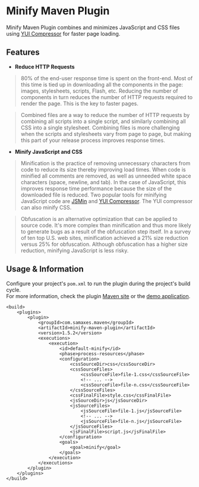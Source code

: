 # Minify Maven Plugin

Minify Maven Plugin combines and minimizes JavaScript and CSS files using [YUI Compressor](http://developer.yahoo.com/yui/compressor/) for faster page loading.

## Features

* **Reduce HTTP Requests**

> 80% of the end-user response time is spent on the front-end. Most of this time is tied up in downloading all the components in the page: images, stylesheets, scripts, Flash, etc. Reducing the number of components in turn reduces the number of HTTP requests required to render the page. This is the key to faster pages.

> Combined files are a way to reduce the number of HTTP requests by combining all scripts into a single script, and similarly combining all CSS into a single stylesheet. Combining files is more challenging when the scripts and stylesheets vary from page to page, but making this part of your release process improves response times.

* **Minify JavaScript and CSS**

> Minification is the practice of removing unnecessary characters from code to reduce its size thereby improving load times. When code is minified all comments are removed, as well as unneeded white space characters (space, newline, and tab). In the case of JavaScript, this improves response time performance because the size of the downloaded file is reduced. Two popular tools for minifying JavaScript code are [JSMin](http://crockford.com/javascript/jsmin) and [YUI Compressor](http://developer.yahoo.com/yui/compressor/). The YUI compressor can also minify CSS.

> Obfuscation is an alternative optimization that can be applied to source code. It's more complex than minification and thus more likely to generate bugs as a result of the obfuscation step itself. In a survey of ten top U.S. web sites, minification achieved a 21% size reduction versus 25% for obfuscation. Although obfuscation has a higher size reduction, minifying JavaScript is less risky.

## Usage & Information

Configure your project's `pom.xml` to run the plugin during the project's build cycle.  
For more information, check the plugin [Maven site](http://samaxes.github.com/minify-maven-plugin/) or the [demo application](https://github.com/downloads/samaxes/minify-maven-plugin/minify-maven-plugin-demo-1.5.2-src.zip).

    <build>
        <plugins>
            <plugin>
                <groupId>com.samaxes.maven</groupId>
                <artifactId>minify-maven-plugin</artifactId>
                <version>1.5.2</version>
                <executions>
                    <execution>
                        <id>default-minify</id>
                        <phase>process-resources</phase>
                        <configuration>
                            <cssSourceDir>css</cssSourceDir>
                            <cssSourceFiles>
                                <cssSourceFile>file-1.css</cssSourceFile>
                                <!-- ... -->
                                <cssSourceFile>file-n.css</cssSourceFile>
                            </cssSourceFiles>
                            <cssFinalFile>style.css</cssFinalFile>
                            <jsSourceDir>js</jsSourceDir>
                            <jsSourceFiles>
                                <jsSourceFile>file-1.js</jsSourceFile>
                                <!-- ... -->
                                <jsSourceFile>file-n.js</jsSourceFile>
                            </jsSourceFiles>
                            <jsFinalFile>script.js</jsFinalFile>
                        </configuration>
                        <goals>
                            <goal>minify</goal>
                        </goals>
                    </execution>
                </executions>
            </plugin>
        </plugins>
    </build>
